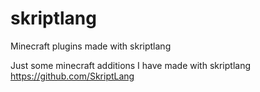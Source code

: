 # skriptlang
Minecraft plugins made with skriptlang

Just some minecraft additions I have made with skriptlang
https://github.com/SkriptLang
